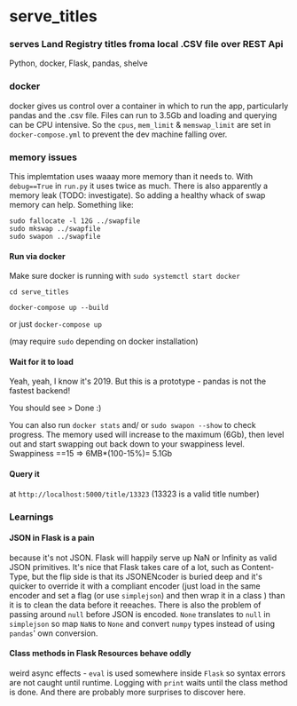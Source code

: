 # serve_titles

### serves Land Registry titles froma local .CSV file over REST Api

Python, docker, Flask, pandas, shelve

### docker
docker gives us control over a container in which to run the app, particularly pandas and the .csv file. Files can run to 3.5Gb and loading and querying can be CPU intensive. So the `cpus`, `mem_limit` & `memswap_limit` are set in `docker-compose.yml` to prevent the dev machine falling over.

### memory issues

This implemtation uses waaay more memory than it needs to. With `debug==True` in `run.py` it uses twice as much. There is also apparently a memory leak (TODO: investigate). So adding a healthy whack of swap memory can help. Something like:
```
sudo fallocate -l 12G ../swapfile
sudo mkswap ../swapfile
sudo swapon ../swapfile
```

#### Run via docker
Make sure docker is running with `sudo systemctl start docker`

`cd serve_titles`

`docker-compose up --build`

or just `docker-compose up`

(may require `sudo` depending on docker installation)


#### Wait for it to load
Yeah, yeah, I know it's 2019. But this is a prototype - pandas is not the fastest backend!

You should see > Done :)

You can also run `docker stats` and/ or `sudo swapon --show` to check progress. The memory used will increase to the maximum (6Gb), then level out and start swapping out back down to your swappiness level. Swappiness ==15 => 6MB*(100-15%)= 5.1Gb

#### Query it
at `http://localhost:5000/title/13323` (13323 is a valid title number)



### Learnings
#### JSON in Flask is a pain
because it's not JSON. Flask will happily serve up NaN or Infinity as valid JSON primitives. It's nice that Flask takes care of a lot, such as Content-Type, but the flip side is that its JSONENcoder is buried deep and it's quicker to override it with a compliant encoder (just load in the same encoder and set a flag (or use `simplejson`) and then wrap it in a class ) than it is to clean the data before it reeaches. There is also the problem of passing around `null` before JSON is encoded. `None` translates to `null` in `simplejson` so map `NaN`s to `None` and convert `numpy` types instead of using `pandas`' own conversion.

#### Class methods in Flask Resources behave oddly
weird async effects - `eval` is used somewhere inside `Flask` so syntax errors are not caught until runtime. Logging with `print` waits until the class method is done. And there are probably more surprises to discover here.
